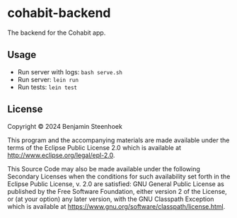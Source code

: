 # cohabit-backend

The backend for the Cohabit app.

## Usage

- Run server with logs: `bash serve.sh`
- Run server: `lein run`
- Run tests: `lein test`

## License

Copyright © 2024 Benjamin Steenhoek

This program and the accompanying materials are made available under the
terms of the Eclipse Public License 2.0 which is available at
http://www.eclipse.org/legal/epl-2.0.

This Source Code may also be made available under the following Secondary
Licenses when the conditions for such availability set forth in the Eclipse
Public License, v. 2.0 are satisfied: GNU General Public License as published by
the Free Software Foundation, either version 2 of the License, or (at your
option) any later version, with the GNU Classpath Exception which is available
at https://www.gnu.org/software/classpath/license.html.
